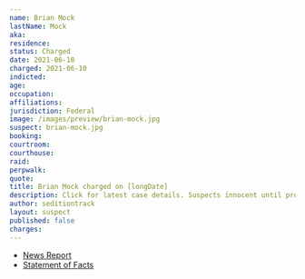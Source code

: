 ```yaml
---
name: Brian Mock
lastName: Mock
aka:
residence:
status: Charged
date: 2021-06-10
charged: 2021-06-10
indicted:
age:
occupation:
affiliations:
jurisdiction: Federal
image: /images/preview/brian-mock.jpg
suspect: brian-mock.jpg
booking:
courtroom:
courthouse:
raid:
perpwalk:
quote:
title: Brian Mock charged on [longDate]
description: Click for latest case details. Suspects innocent until proven guilty.
author: seditiontrack
layout: suspect
published: false
charges:
---
```


- [News Report]()
- [Statement of Facts](https://www.justice.gov/usao-dc/case-multi-defendant/file/1403426/download)
